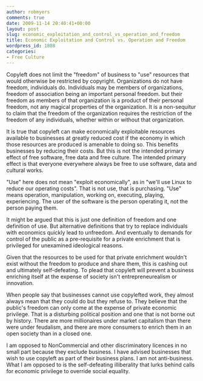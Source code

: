 ```yaml
---
author: robmyers
comments: true
date: 2009-11-14 20:40:41+00:00
layout: post
slug: economic_exploitation_and_control_vs_operation_and_freedom
title: Economic Exploitation and Control vs. Operation and Freedom
wordpress_id: 1808
categories:
- Free Culture
---
```


  
Copyleft does not limit the "freedom" of business to "use" resources that would otherwise be restricted by copyright. Organizations do not have freedom, individuals do. Individuals may be members of organizations, freedom of association being an important personal freedom. but their freedom as members of that organization is a product of their personal freedom, not any magical properties of the organization. It is a non-sequitur to claim that the freedom of the organization requires the restriction of the freedom of any individuals, whether within or without that organization.  
  
It is true that copyleft can make economically exploitable resources available to businesses at greatly reduced cost if the economy in which those resources are produced is amenable to doing so. This benefits businesses by reducing their costs. But this is not the intended primary effect of free software, free data and free culture. The intended primary effect is that everyone everywhere always be free to use software, data and cultural works.  
  
"Use" here does not mean "exploit economically", as in "we'll use Linux to reduce our operating costs". That is not use, that is purchasing. "Use" means operation, manipulation, working on, executing, playing, experiencing. The user of the software is the person operating it, not the person paying them.   
  
It might be argued that this is just one definition of freedom and one definition of use. But alternative definitions that try to replace individuals with economics quickly lead to unfreedom. And eventually to demands for control of the public as a pre-requisite for a private enrichment that is privileged for unexamined ideological reasons.  
  
Given that the resources to be used for that private enrichment wouldn't exist without the freedom to produce and share them, this is cashing out and ultimately self-defeating. To plead that copyleft will prevent a business enriching itself at the expense of society isn't entrepreneurealism or innovation.  
  
When people say that businesses cannot use copylefted work, they almost always mean that they could do but they refuse to. They believe that the public's freedom can only come at the expense of private economic privilege. That is a disturbing political position and one that is not borne out by history. There are more millionaires under market capitalism than there were under feudalism, and there are more consumers to enrich them in an open society than in a closed one.  
  
I am opposed to NonCommercial and other discriminatory licences in no small part because they exclude business. I have advised businesses that wish to use copyleft as part of their business plans. I am not anti-business. What I am opposed to is the self-defeating illiberality that lurks behind calls for economic privilege to override social equality.  
  


